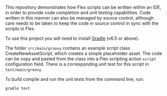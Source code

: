 This repository demonstrates how Flex scripts can be written within an IDE, in order to provide code completion and unit
 testing capabilities. Code written in this manner can also be managed by source control, although care needs to be taken to
  keep the code in source control in sync with the scripts in Flex.

To use this project you will need to install [Gradle](https://gradle.org/) (v6.5 or above).

The folder `src/main/groovy` contains an example script class CreateNewAssetScript, which creates a simple placeholder asset. The
 code can be copy and pasted from the class into a Flex scripting action `script` configuration field. There is a corresponding
  unit test for this script in `test/main/groovy`.
 
To build compile and run the unit tests from the command line, run:
```
gradle test
```
